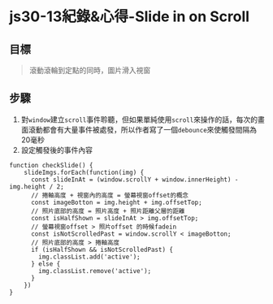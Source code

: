 # js30-13紀錄&心得-Slide in on Scroll
## 目標
>滾動滾輪到定點的同時，圖片滑入視窗

## 步驟
1. 對`window`建立`scroll`事件聆聽，但如果單純使用`scroll`來操作的話，每次的畫面滾動都會有大量事件被處發，所以作者寫了一個`debounce`來使觸發間隔為20毫秒
2. 設定觸發後的事件內容
```javascript=
function checkSlide() {
    slideImgs.forEach(function(img) {
      const slideInAt = (window.scrollY + window.innerHeight) - img.height / 2;
      // 捲軸高度 + 視窗內的高度 = 螢幕視窗offset的概念
      const imageBotton = img.height + img.offsetTop;
      // 照片底部的高度 = 照片高度 + 照片距離父層的距離
      const isHalfShown = slideInAt > img.offsetTop;
      // 螢幕視窗offset > 照片offset 的時候fadein
      const isNotScrolledPast = window.scrollY < imageBotton;
      // 照片底部的高度 > 捲軸高度
      if (isHalfShown && isNotScrolledPast) {
        img.classList.add('active');
      } else {
        img.classList.remove('active');
      }
    })
}
```